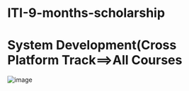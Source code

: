 # ITI-9-months-scholarship
<h1>System Development(Cross Platform Track==>All Courses</h1>

![image](https://github.com/rehab732/ITI-9-months-scholarship/assets/75070096/4323616e-69ef-438a-a7de-9499fa7525e7)

